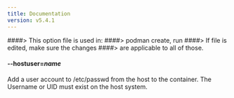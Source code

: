 ```yaml
---
title: Documentation
version: v5.4.1
---
```


####> This option file is used in:
####>   podman create, run
####> If file is edited, make sure the changes
####> are applicable to all of those.
#### **--hostuser**=*name*

Add a user account to /etc/passwd from the host to the container. The Username
or UID must exist on the host system.
